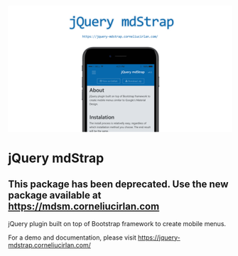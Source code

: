 ![Alt text](/img/screenshot.png?raw=true "jQuery mdStrap")

# jQuery mdStrap

## This package has been deprecated. Use the new package available at https://mdsm.corneliucirlan.com

jQuery plugin built on top of Bootstrap framework to create mobile menus.

For a demo and documentation, please visit https://jquery-mdstrap.corneliucirlan.com/
